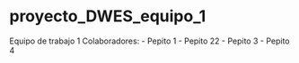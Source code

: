 # proyecto_DWES_equipo_1

Equipo de trabajo 1
Colaboradores:
    - Pepito 1
    - Pepito 22
    - Pepito 3
    - Pepito 4
